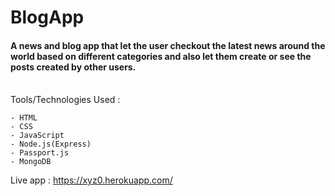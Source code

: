 # BlogApp

#### A news and blog app that let the user checkout the latest news around the world based on different categories and also let them create or see the posts created by other users.</br></br>

Tools/Technologies Used : 

    - HTML
    - CSS
    - JavaScript
    - Node.js(Express)
    - Passport.js
    - MongoDB


Live app : https://xyz0.herokuapp.com/





